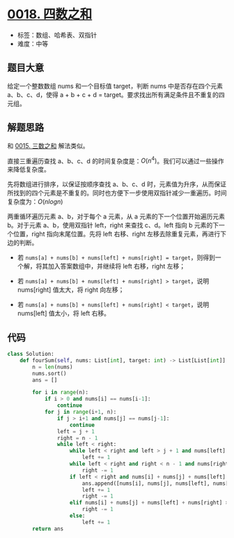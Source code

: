 # [0018. 四数之和](https://leetcode-cn.com/problems/4sum/)

- 标签：数组、哈希表、双指针
- 难度：中等

## 题目大意

给定一个整数数组 nums 和一个目标值 target，判断 nums 中是否存在四个元素 a、b、c、d，使得 a + b + c + d = target。要求找出所有满足条件且不重复的四元组。

## 解题思路

和 [0015. 三数之和](https://leetcode-cn.com/problems/3sum/) 解法类似。

直接三重遍历查找 a、b、c、d 的时间复杂度是：$O(n^4)$。我们可以通过一些操作来降低复杂度。

先将数组进行排序，以保证按顺序查找 a、b、c、d 时，元素值为升序，从而保证所找到的四个元素是不重复的。同时也方便下一步使用双指针减少一重遍历。时间复杂度为：$O(nlogn)$

两重循环遍历元素 a、b，对于每个 a 元素，从 a 元素的下一个位置开始遍历元素 b。对于元素 a、b，使用双指针 left，right 来查找 c、d。left 指向 b 元素的下一个位置，right 指向末尾位置。先将 left 右移、right 左移去除重复元素，再进行下边的判断。

- 若 `nums[a] + nums[b] + nums[left] + nums[right] = target`，则得到一个解，将其加入答案数组中，并继续将 left 右移，right 左移；

- 若 `nums[a] + nums[b] + nums[left] + nums[right] > target`，说明 nums[right] 值太大，将 right 向左移；
- 若 `nums[a] + nums[b] + nums[left] + nums[right] < target`，说明 nums[left] 值太小，将 left 右移。

## 代码

```Python
class Solution:
    def fourSum(self, nums: List[int], target: int) -> List[List[int]]:
        n = len(nums)
        nums.sort()
        ans = []

        for i in range(n):
            if i > 0 and nums[i] == nums[i-1]:
                continue
            for j in range(i+1, n):
                if j > i+1 and nums[j] == nums[j-1]:
                    continue
                left = j + 1
                right = n - 1
                while left < right:
                    while left < right and left > j + 1 and nums[left] == nums[left - 1]:
                        left += 1
                    while left < right and right < n - 1 and nums[right + 1] == nums[right]:
                        right -= 1
                    if left < right and nums[i] + nums[j] + nums[left] + nums[right] == target:
                        ans.append([nums[i], nums[j], nums[left], nums[right]])
                        left += 1
                        right -= 1
                    elif nums[i] + nums[j] + nums[left] + nums[right] > target:
                        right -= 1
                    else:
                        left += 1
        return ans
```

